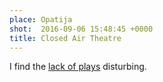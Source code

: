```yaml
---
place: Opatija
shot:  2016-09-06 15:48:45 +0000
title: Closed Air Theatre
---
```


I find the [lack of plays](https://en.wikipedia.org/wiki/Schr%C3%B6dinger%27s_cat_in_popular_culture) disturbing.
